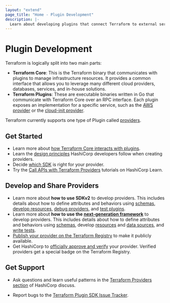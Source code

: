 ```yaml
---
layout: "extend"
page_title: "Home - Plugin Development"
description: |-
  Learn about developing plugins that connect Terraform to external services.
---
```


# Plugin Development
Terraform is logically split into two main parts:

- **Terraform Core**: This is the Terraform binary that communicates with plugins to manage infrastructure resources. It provides a common interface that allows you to leverage many different cloud providers, databases, services, and in-house solutions.
- **Terraform Plugins**: These are executable binaries written in Go that communicate with Terraform Core over an RPC interface. Each plugin exposes an implementation for a specific service, such as the [AWS provider](https://registry.terraform.io/providers/hashicorp/aws/latest)
or the [cloud-init provider](https://registry.terraform.io/providers/hashicorp/cloudinit/latest/docs).

Terraform currently supports one type of Plugin called [providers](/docs/language/providers/index.html).

## Get Started
- Learn more about [how Terraform Core interacts with plugins](/docs/extend/how-terraform-works.html).
- Learn the [design principles](/docs/extend/hashicorp-provider-design-principles.html) HashiCorp developers follow when creating providers.
- Decide [which SDK](/docs/plugin/which-sdk.html) is right for your provider.
- Try the [Call APIs with Terraform Providers](https://learn.hashicorp.com/collections/terraform/providers?utm_source=WEBSITE&utm_medium=WEB_IO&utm_offer=ARTICLE_PAGE&utm_content=DOCS) tutorials on HashiCorp Learn.

## Develop and Share Providers
- Learn more about **how to use SDKv2** to develop providers. This includes details about how to define attributes and behaviors using [schemas](/docs/extend/schemas/index.html), [develop resources](/docs/extend/resources/index.html), [debug providers](/docs/extend/debugging.html), and [test plugins](/docs/extend/testing/index.html).
- Learn more about **how to use the [next-generation framework](/docs/plugin/framework/index.html)** to develop providers. This includes details about how to define attributes and behaviors using [schemas](/docs/plugin/framework/schemas.html), develop [resources](/docs/plugin/framework/resources.html) and [data sources](/docs/plugin/framework/data-sources.html), and [write tests](/docs/plugin/framework/acctests.html).
- [Publish your provider on the Terraform Registry](/docs/registry/index.html) to make it publicly available.   
- Get HashiCorp to [officially approve and verify](/guides/terraform-provider-development-program.html) your provider. Verified providers get a special badge on the Terraform Registry.


## Get Support

- Ask questions and learn useful patterns in the [Terraform Providers section](https://discuss.hashicorp.com/c/terraform-providers/tf-plugin-sdk/43) of HashiCorp discuss.

- Report bugs to the [Terraform Plugin SDK Issue Tracker](https://github.com/hashicorp/terraform-plugin-sdk/issues).


